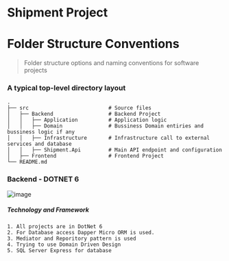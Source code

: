 # Shipment Project 

Folder Structure Conventions
============================

> Folder structure options and naming conventions for software projects
### A typical top-level directory layout

    .
    ├── src                          # Source files 
    │   ├── Backend                  # Backend Project
    │   │   ├── Application          # Application logic
    │   │   ├── Domain               # Bussiness Domain entiries and bussiness logic if any
    │   │   ├── Infrastructure       # Infrastructure call to external services and database
    │   │   ├── Shipment.Api         # Main API endpoint and configuration
    │   ├── Frontend                 # Frontend Project
    └── README.md
    
 ### Backend - DOTNET 6
 ![image](https://user-images.githubusercontent.com/25218865/224532782-e057787c-a28f-488a-a0c3-d2fe099129fb.png)



##### Technology and Framework
    1. All projects are in DotNet 6
    2. For Database access Dapper Micro ORM is used.
    3. Mediator and Reporitory pattern is used
    4. Trying to use Domain Driven Design 
    5. SQL Server Express for database
      

      
